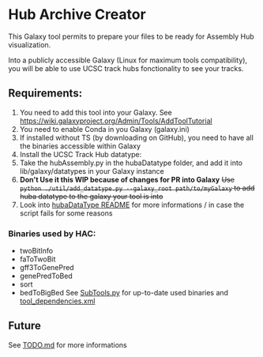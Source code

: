 # Hub Archive Creator
This Galaxy tool permits to prepare your files to be ready for Assembly Hub visualization.

Into a publicly accessible Galaxy (Linux for maximum tools compatibility), you will be able to use UCSC track hubs fonctionality to see your tracks.

## Requirements:
1. You need to add this tool into your Galaxy. See https://wiki.galaxyproject.org/Admin/Tools/AddToolTutorial
2. You need to enable Conda in you Galaxy (galaxy.ini)
3. If installed without TS (by downloading on GitHub), you need to have all the binaries accessible within Galaxy
4. Install the UCSC Track Hub datatype:
  1. Take the hubAssembly.py in the hubaDatatype folder, and add it into lib/galaxy/datatypes in your Galaxy instance
  2. **Don't Use it this WIP because of changes for PR into Galaxy** ~~Use `python ./util/add_datatype.py --galaxy_root path/to/myGalaxy` to add huba datatype to the galaxy your tool is into~~
  3. Look into [hubaDataType README](hubaDataType/README.md) for more informations / in case the script fails for some reasons

### Binaries used by HAC:
- twoBitInfo
- faToTwoBit
- gff3ToGenePred
- genePredToBed
- sort
- bedToBigBed
See [SubTools.py](util/SubTools.py) for up-to-date used binaries and [tool_dependencies.xml](tool_dependencies.xml)

## Future
See [TODO.md](todo.md) for more informations

